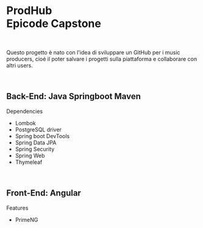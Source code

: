 <h1>ProdHub <br>Epicode Capstone</h1>

<br>

<p>Questo progetto è nato con l'idea di sviluppare un GitHub per i music producers, cioé il poter salvare i progetti sulla piattaforma e collaborare con altri users.</p>

<br>

<h2>Back-End: Java Springboot Maven</h2>

<p>
  Dependencies 
  <ul>
    <li>Lombok</li>
    <li>PostgreSQL driver</li>
    <li>Spring boot DevTools</li>
    <li>Spring Data JPA</li>
    <li>Spring Security</li>
    <li>Spring Web</li>
    <li>Thymeleaf</li>
  </ul>
</p>

<br>

<h2>Front-End: Angular</h2>

<p>
  Features
  <ul>
    <li>PrimeNG</li>
  </ul>
</p>
